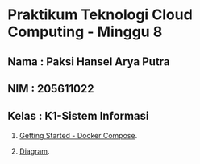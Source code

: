 Praktikum Teknologi Cloud Computing - Minggu 8
=====================

Nama : Paksi Hansel Arya Putra
--------
NIM : 205611022
--------
Kelas  : K1-Sistem Informasi
--------

1. [Getting Started - Docker Compose](https://github.com/paksihansel/tekn-cloud-computing/blob/master/minggu-08/docker-compose.md).

2. [Diagram](https://github.com/paksihansel/tekn-cloud-computing/blob/master/minggu-08/Diagram.md).